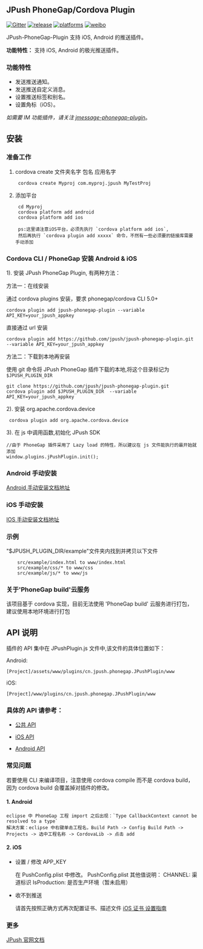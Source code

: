 ## JPush PhoneGap/Cordova Plugin ##

[![Gitter](https://badges.gitter.im/Join%20Chat.svg)](https://gitter.im/jpush/jpush-phonegap-plugin)
[![release](https://img.shields.io/badge/release-2.1.3-blue.svg)](https://github.com/jpush/jpush-phonegap-plugin/releases)
[![platforms](https://img.shields.io/badge/platforms-iOS%7CAndroid-lightgrey.svg)](https://github.com/jpush/jpush-phonegap-plugin-plugin)
[![weibo](https://img.shields.io/badge/weibo-JPush-blue.svg)](http://weibo.com/jpush?refer_flag=1001030101_&is_all=1)

JPush-PhoneGap-Plugin 支持 iOS, Android 的推送插件。

**功能特性：**
支持 iOS, Android 的极光推送插件。

### 功能特性
+ 发送推送通知。
+ 发送推送自定义消息。
+ 设置推送标签和别名。
+ 设置角标（iOS）。

*如需要 IM 功能插件，请关注 [jmessage-phonegap-plugin](https://github.com/jpush/jmessage-phonegap-plugin)*。

## 安装 
### 准备工作

1. cordova create 文件夹名字 包名 应用名字

		cordova create Myproj com.myproj.jpush MyTestProj

2. 添加平台

		cd Myproj
		cordova platform add android  
		cordova platform add ios

		ps:这里请注意iOS平台，必须先执行 `cordova platform add ios`,
		然后再执行 `cordova plugin add xxxxx` 命令，不然有一些必须要的链接库需要手动添加


### Cordova CLI / PhoneGap 安装 Android & iOS

1). 安装 JPush PhoneGap Plugin, 有两种方法：

方法一：在线安装

通过 cordova plugins 安装，要求 phonegap/cordova CLI 5.0+

	cordova plugin add jpush-phonegap-plugin --variable API_KEY=your_jpush_appkey

直接通过 url 安装

    cordova plugin add https://github.com/jpush/jpush-phonegap-plugin.git --variable API_KEY=your_jpush_appkey  

方法二：下载到本地再安装

使用 git 命令将 JPush PhoneGap 插件下载的本地,将这个目录标记为 `$JPUSH_PLUGIN_DIR`

    git clone https://github.com/jpush/jpush-phonegap-plugin.git
    cordova plugin add $JPUSH_PLUGIN_DIR  --variable API_KEY=your_jpush_appkey


2). 安装 org.apache.cordova.device

     cordova plugin add org.apache.cordova.device


3). 在 js 中调用函数,初始化 JPush SDK

    //由于 PhoneGap 插件采用了 Lazy load 的特性，所以建议在 js 文件能执行的最开始就添加
    window.plugins.jPushPlugin.init();


### Android 手动安装

[Android 手动安装文档地址](API/Android_handle_install.md)


### iOS 手动安装

[IOS 手动安装文档地址](API/iOS_install.md)


### 示例

"$JPUSH_PLUGIN_DIR/example"文件夹内找到并拷贝以下文件

		src/example/index.html to www/index.html
		src/example/css/* to www/css
		src/example/js/* to www/js

### 关于'PhoneGap build'云服务

该项目基于 cordova 实现，目前无法使用 'PhoneGap build' 云服务进行打包，建议使用本地环境进行打包

## API 说明

插件的 API 集中在 JPushPlugin.js 文件中,该文件的具体位置如下：

Android:

	[Project]/assets/www/plugins/cn.jpush.phonegap.JPushPlugin/www

iOS:

	[Project]/www/plugins/cn.jpush.phonegap.JPushPlugin/www

### 具体的 API 请参考：

- [公共 API](https://github.com/jpush/jpush-phonegap-plugin/blob/dev/API/Common_detail_api.md)

- [iOS API](https://github.com/jpush/jpush-phonegap-plugin/blob/dev/API/iOS%20API.md)

- [Android API](https://github.com/jpush/jpush-phonegap-plugin/blob/dev/API/Android_detail_api.md)


### 常见问题

若要使用 CLI 来编译项目，注意使用 cordova compile 而不是 cordova build，因为 cordova build 会覆盖掉对插件的修改。

#### 1. Android

	eclipse 中 PhoneGap 工程 import 之后出现：`Type CallbackContext cannot be resolved to a type`
	解决方案：eclipse 中右键单击工程名，Build Path -> Config Build Path -> Projects -> 选中工程名称 -> CordovaLib -> 点击 add

#### 2. iOS

- 设置 / 修改 APP_KEY

    在 PushConfig.plist 中修改。
	PushConfig.plist 其他值说明：
    	CHANNEL: 渠道标识
    	IsProduction: 是否生产环境（暂未启用）

- 收不到推送

	请首先按照正确方式再次配置证书、描述文件
	[iOS 证书 设置指南](http://docs.jpush.io/client/ios_tutorials/#ios_1)


### 更多
 [JPush 官网文档](http://docs.jpush.io/)
